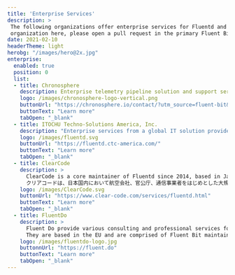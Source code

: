 ```yaml
---
title: 'Enterprise Services'
description: >
 The following organizations offer enterprise services for Fluentd and Fluent Bit.  If you would like to list your 
 organization here, please open a pull request in the primary Fluent Bit GitHub repository
date: 2021-02-10
headerTheme: light
herobg: "/images/hero@2x.jpg"
enterprise:
  enabled: true
  position: 0
  list:
  - title: Chronosphere
    description: Enterprise telemetry pipeline solution and support services from the creators of Fluent Bit and Calyptia. Recognized as a leader by major analyst firms, Chronosphere also offers a full observability platform.
    logo: /images/chronosphere-logo-vertical.png
    buttonUrl: "https://chronosphere.io/contact/?utm_source=fluent-bit&utm_medium=referral&utm_content=enterprise-tile"
    buttonText: "Learn more"
    tabOpen: "_blank"
  - title: ITOCHU Techno-Solutions America, Inc.
    description: "Enterprise services from a global IT solution provider.  Services include: consulting, technology enablement, and a global service desk."
    logo: /images/fluentd.svg
    buttonUrl: "https://fluentd.ctc-america.com/"
    buttonText: "Learn more"
    tabOpen: "_blank"
  - title: ClearCode
    description: >
      ClearCode is a core maintainer of Fluentd since 2014, based in Japan.  
      クリアコードは、日本国内において航空会社、官公庁、通信事業者をはじめとした大規模ユーザーに対する支援を行ってきました。 ご相談にはFluentd/Fluent Bitのコアメンテナが対応いたしますので、まずはお気軽にお問い合わせください。
    logo: /images/ClearCode.svg
    buttonUrl: "https://www.clear-code.com/services/fluentd.html"
    buttonText: "Learn more"
    tabOpen: "_blank"
  - title: FluentDo
    description: >
      Fluent Do provide various consulting and professional services for Fluent projects and their users.
      They are based in the EU and are comprised of Fluent Bit maintainers.
    logo: /images/fluentdo-logo.jpg
    buttonnUrl: "https://fluent.do"
    buttonText: "Learn more"
    tabOpen: "_blank"
---
```

